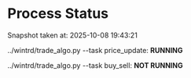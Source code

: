 # Process Status

Snapshot taken at: 2025-10-08 19:43:21

../wintrd/trade_algo.py --task price_update: **RUNNING**

../wintrd/trade_algo.py --task buy_sell: **NOT RUNNING**

